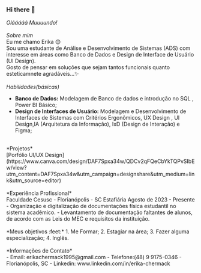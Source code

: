 ### Hi there 👋

<!--
**ErikaChermack/ErikaChermack** is a ✨ _special_ ✨ repository because its `README.md` (this file) appears on your GitHub profile.

Here are some ideas to get you started:

- 🔭 I’m currently working on ...
- 🌱 I’m currently learning ...
- 👯 I’m looking to collaborate on ...
- 🤔 I’m looking for help with ...
- 💬 Ask me about ...
- 📫 How to reach me: ...
- 😄 Pronouns: ...
- ⚡ Fun fact: ...
-->
*Olááááá Muuuundo!*<br>
<br>
*Sobre mim*<br>
Eu me chamo Erika :blush:<br>
Sou uma estudante de Análise e Desenvolvimento de Sistemas (ADS) com interesse em áreas como Banco de Dados e Design de Interface de Usuário (UI Design).<br>
Gosto de pensar em soluções que sejam tantos funcionais quanto esteticamnete agradáveis...:sparkles:<br>
<br>
*Habilidades(básicas)*<br>
- **Banco de Dados:** Modelagem de Banco de dados e introdução no SQL , Power BI Básico;
- **Design de Interfaces de Usuário:** Modelagem e Desenvolvimento de  Interfaces de Sistemas com Critérios Ergonômicos, UX Design , UI Design,IA (Arquitetura da Informação), IxD (Design de Interação) e Figma;<br>
<br>
*Projetos*<br>
[Porfólio UI/UX Design](https://www.canva.com/design/DAF7Spxa34w/QDCv2qFQeCbYkTQPvSIbEw/view?utm_content=DAF7Spxa34w&utm_campaign=designshare&utm_medium=link&utm_source=editor)<br>
<br>
*Experiência Profissional*<br>
Faculdade Cesusc - Florianópolis - SC
Estafiária  
Agosto de 2023 - Presente<br>
- Organização e digitalização de documentações física estudantil no sistema acadêmico.
- Levantamento de documentação faltantes de alunos, de acordo com as Leis do MEC e requisitos da instituição.<br>
<br>
*Meus objetivos :feet:*
1. Me Formar;
2. Estagiar na área;
3. Fazer alguma especialização;
4. Inglês.<br>
<br>
*Informações de Contato*<br>
- Email: erikachermack1995@gmail.com
- Telefone:(48) 9 9175-0346
- Florianópolis, SC
- Linkedin: www.linkedin.com/in/erika-chermack
